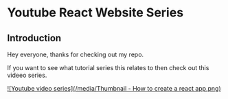 # Youtube React Website Series

## Introduction

Hey everyone, thanks for checking out my repo.

If you want to see what tutorial series this relates to then check out this videeo series.

[![Youtube video series](/media/Thumbnail - How to create a react app.png)](https://www.youtube.com/watch?v=GdHQt8oFMsA&list=PLKvQZ5ahnOLR4Z1WqoVhcUXQX7hQNW1Wz)
